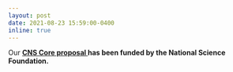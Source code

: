 ```yaml
---
layout: post
date: 2021-08-23 15:59:00-0400
inline: true
---
```


 Our <strong>  <a class="news-title" href="https://www.nsf.gov/awardsearch/showAward?AWD_ID=2134973&HistoricalAwards=false">CNS Core proposal </a>  <strong> has been funded by the  <strong>   National Science Foundation.   <strong>


